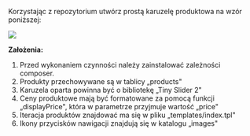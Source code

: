 Korzystając z repozytorium utwórz prostą karuzelę produktowa na wzór poniższej:

 ![](RackMultipart20210913-4-y6i1ak_html_43665c71bd07d3d6.png)

**Założenia:**

 1. Przed wykonaniem czynności należy zainstalować zależności composer.
 2. Produkty przechowywane są w tablicy „products&quot;
 3. Karuzela oparta powinna być o bibliotekę „Tiny Slider 2&quot;
 4. Ceny produktowe mają być formatowane za pomocą funkcji „displayPrice&quot;, która w parametrze przyjmuje wartość „price&quot;
 5. Iteracja produktów znajdować ma się w pliku „templates/index.tpl&quot;
 6. Ikony przycisków nawigacji znajdują się w katalogu „images&quot;
